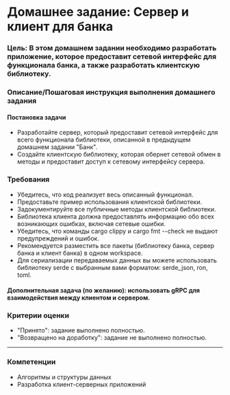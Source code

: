 # Домашнее задание: Сервер и клиент для банка

### Цель: В этом домашнем задании необходимо разработать приложение, которое предоставит сетевой интерфейс для функционала банка, а также разработать клиентскую библиотеку.

### Описание/Пошаговая инструкция выполнения домашнего задания

#### Постановка задачи

* Разработайте сервер, который предоставит сетевой интерфейс для всего функционала библиотеки, описанной в предыдущем
  домашнем задании "Банк".
* Создайте клиентскую библиотеку, которая обернет сетевой обмен в методы и предоставит доступ к сетевому интерфейсу
  сервера.

### Требования

* Убедитесь, что код реализует весь описанный функционал.
* Предоставьте пример использования клиентской библиотеки.
* Задокументируйте все публичные методы клиентской библиотеки.
* Библиотека клиента должна предоставлять информацию обо всех возникающих ошибках, включая сетевые ошибки.
* Убедитесь, что команды cargo clippy и cargo fmt --check не выдают предупреждений и ошибок.
* Рекомендуется разместить все пакеты (библиотеку банка, сервер банка и клиент банка) в одном workspace.
* Для сериализации передаваемых данных вы можете использовать библиотеку serde с выбранным вами форматом: serde_json,
  ron, toml.

#### Дополнительная задача (по желанию): использовать gRPC для взаимодействия между клиентом и сервером.

### Критерии оценки

* "Принято": задание выполнено полностью.
* "Возвращено на доработку": задание не выполнено полностью.

---
### Компетенции
*  Алгоритмы и структуры данных
*  Разработка клиент-серверных приложений
